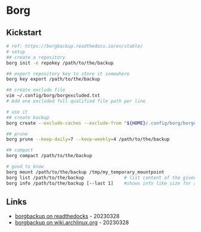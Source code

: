 # Borg

## Kickstart

```bash
# ref: https://borgbackup.readthedocs.io/en/stable/
# setup
## create a repository
borg init -e repokey /path/to/the/backup

## export repository key to store it somewhere
borg key export /path/to/the/backup

## create exclude file
vim ~/.config/borg/borgexcluded.txt
# Add one excluded full qualified file path per line

# use it
## create backup
borg create --exclude-caches --exclude-from "${HOME}/.config/borg/borgexcluded.txt" /path/to/the/backup::{hostname}-{now:%Y-%m-%d_%H:%M:%S} ${HOME}

## prune
borg prune --keep-daily=7 --keep-weekly=4 /path/to/the/backup

## compact
borg compact /path/to/the/backup

# good to know
borg mount /path/to/the/backup /tmp/my_temporary_mountpoint
borg list /path/to/the/backup               # list content of the given repository or archive
borg info /path/to/the/backup [--last 1]    #shows info like size for a given repository or archive
```

## Links

* [borgbackup on readthedocks](https://borgbackup.readthedocs.io/) - 20230328
* [borgbackup on wiki.archlinux.org](https://wiki.archlinux.org/title/Borg_backup) - 20230328

